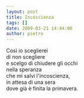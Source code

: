 ```yaml
---
layout: post
title: Incoscienza
tags: []
date: 2009-03-21 14:44:00
author: pietro
---
```

Così io sceglierei<br/>di non scegliere<br/>e scelgo di chiudere gli occhi<br/>nella speranza<br/>che mi salvi l'incoscienza,<br/>in attesa di una sera<br/>dove già è finita la primavera.
